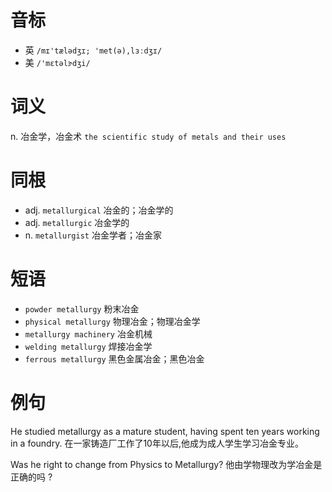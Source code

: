 # 音标

- 英 `/mɪ'tælədʒɪ; 'met(ə),lɜːdʒɪ/`
- 美 `/'mɛtəlɝdʒi/`

# 词义

n. 冶金学，冶金术
`the scientific study of metals and their uses`

# 同根

- adj. `metallurgical` 冶金的；冶金学的
- adj. `metallurgic` 冶金学的
- n. `metallurgist` 冶金学者；冶金家

# 短语

- `powder metallurgy` 粉末冶金
- `physical metallurgy` 物理冶金；物理冶金学
- `metallurgy machinery` 冶金机械
- `welding metallurgy` 焊接冶金学
- `ferrous metallurgy` 黑色金属冶金；黑色冶金

# 例句

He studied metallurgy as a mature student, having spent ten years working in a foundry.
在一家铸造厂工作了10年以后,他成为成人学生学习冶金专业。

Was he right to change from Physics to Metallurgy?
他由学物理改为学冶金是正确的吗 ?


